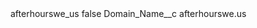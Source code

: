 <?xml version="1.0" encoding="UTF-8"?>
<CustomMetadata xmlns="http://soap.sforce.com/2006/04/metadata" xmlns:xsi="http://www.w3.org/2001/XMLSchema-instance" xmlns:xsd="http://www.w3.org/2001/XMLSchema">
    <label>afterhourswe_us</label>
    <protected>false</protected>
    <values>
        <field>Domain_Name__c</field>
        <value xsi:type="xsd:string">afterhourswe.us</value>
    </values>
</CustomMetadata>
